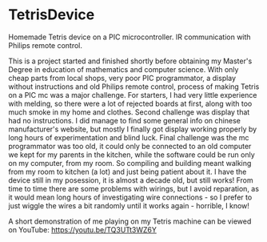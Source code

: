 # TetrisDevice
Homemade Tetris device on a PIC microcontroller. IR communication with Philips remote control.

This is a project started and finished shortly before obtaining my Master's Degree in education of mathematics and computer science. With only cheap parts from local shops, very poor PIC programmator, a display without instructions and old Philips remote control, process of making Tetris on a PIC mc was a major challenge. For starters, I had very little experience with melding, so there were a lot of rejected boards at first, along with too much smoke in my home and clothes. Second challenge was display that had no instructions. I did manage to find some general info on chinese manufacturer's website, but mostly I finally got display working properly by long hours of experimentation and blind luck. Final challenge was the mc programmator was too old, it could only be connected to an old computer we kept for my parents in the kitchen, while the software could be run only on my computer, from my room. So compiling and building meant walking from my room to kitchen (a lot) and just being patient about it. I have the device still in my posession, it is almost a decade old, but still works! From time to time there are some problems with wirings, but I avoid reparation, as it would mean long hours of investigating wire connections - so I prefer to just wiggle the wires a bit randomly until it works again - horrible, I know!

A short demonstration of me playing on my Tetris machine can be viewed on YouTube: https://youtu.be/TQ3UTt3WZ6Y
